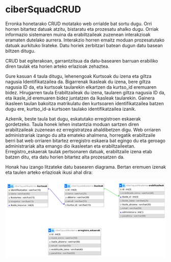 # ciberSquadCRUD

Erronka honetarako CRUD motatako web orrialde bat sortu dugu. Orri horren bitartez datuak atzitu, bistaratu eta prozesatu ahalko dugu. Orriak informazio sistemaren muina da erabiltzaileak zuzenean interakzioak eramaten dutelako aurrera. Interakzio horren emaitz moduan prozesatutako datuak aurkituko lirateke. Datu horiek zerbitzari batean dugun datu basean biltzen ditugu.

CRUD bat egiterakoan, garrantzitsua da datu-basearen barruan erabiliko diren taulak eta horien arteko erlazioak zehaztea.

Gure kasuan 4 taula ditugu, lehenengoak Kurtsoak du izena eta giltza nagusia Identifikatzailea da. Bigarrenak Ikasleak du izena, bere giltza nagusia ID da, eta kurtsoak taularekin elkartzen da kurtso_id eremuaren bidez. Hirugarren taula Erabiltzaileak du izena, taularen giltza nagusia ID da, eta ikasle_id eremuaren bidez juntatzen da Ikasleak taularekin. Gainera ikasleen taulan bakoitza matrikulatu den kurtsoaren identifikatzailea batzen dugu ere, kurtso_id-a kurtsoen taulako identifikatzailea izanik.

Azkenik, beste taula bat dugu, eskatutako erregistroen eskaerak gordetzeko. Taula honek lehen instantzia moduan sartzen diren erabiltzaileak zuzenean ez erregistratzea ahaldibetzen digu. Web orriaren administrariak izango du alta emateko ahalmena, horregatik erabiltzaile berri bat web orriaren bitartez erregistro eskaera bat egingo du eta geroago administrariak alta emango dio ikasleetan eta erabiltzaileetan. Erregistro_eskaerak taulak pertsonaren datuak, erabiltzaile izena etab batzen ditu, eta datu horien bitartez alta prozesatzen da.

Honak hau izango litzateke datu basearen diagrama. Bertan eremuen izenak eta taulen arteko erlazioak ikusi ahal dira:

<img src="datuBaseDiagrama.png">
